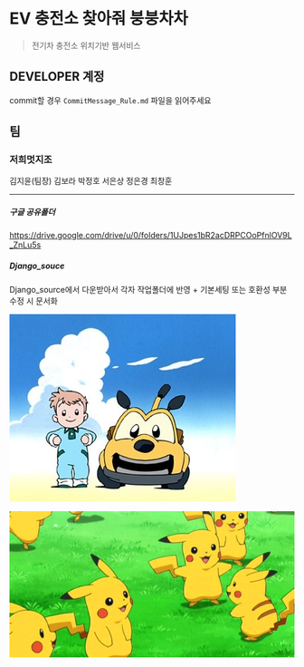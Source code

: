 # EV 충전소 찾아줘 붕붕차차

> 전기차 충전소 위치기반 웹서비스

## DEVELOPER 계정

commit할 경우 `CommitMessage_Rule.md` 파일을 읽어주세요



## 팀

### 저희멋지조

김지윤(팀장) 김보라 박정호 서은상 정은경 최창훈

---

##### 구글 공유폴더

https://drive.google.com/drive/u/0/folders/1UJpes1bR2acDRPCOoPfnlOV9L_ZnLu5s

##### Django_souce

Django_source에서 다운받아서 각자 작업폴더에 반영 + 기본세팅 또는 호환성 부분 수정 시 문서화



![bungbungchacha](README.assets/bung.jpg)

![bungbungchacha](README.assets/pika.png)




